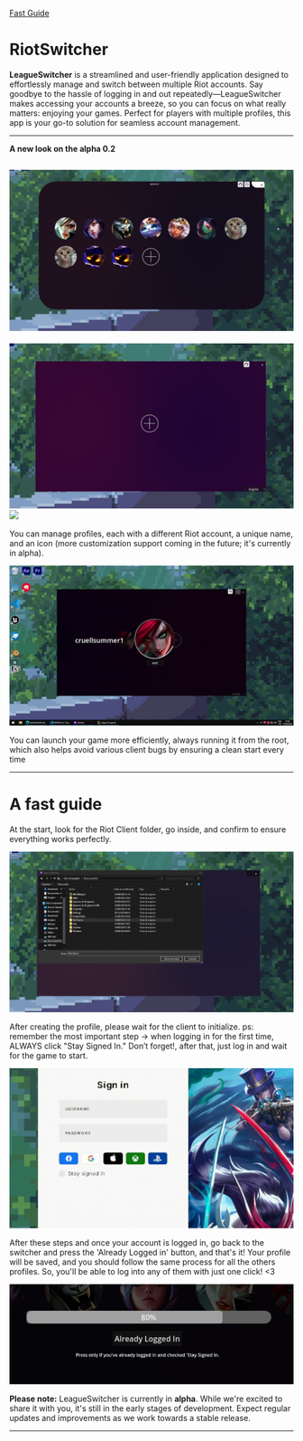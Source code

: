[Fast Guide](#a-fast-guide)

# RiotSwitcher

**LeagueSwitcher** is a streamlined and user-friendly application designed to effortlessly manage and switch between multiple Riot accounts. Say goodbye to the hassle of logging in and out repeatedly—LeagueSwitcher makes accessing your accounts a breeze, so you can focus on what really matters: enjoying your games. Perfect for players with multiple profiles, this app is your go-to solution for seamless account management.

---

**A new look on the alpha 0.2**

![](git_images/newlook.png)
---
![](git_images/home.jpg)
![](git_images/mousegif.gif)

You can manage profiles, each with a different Riot account, a unique name, and an icon (more customization support coming in the future; it's currently in alpha).

![](git_images/loadgif.gif)

You can launch your game more efficiently, always running it from the root, which also helps avoid various client bugs by ensuring a clean start every time

---
# A fast guide

At the start, look for the Riot Client folder, go inside, and confirm to ensure everything works perfectly.

![](git_images/folderselect.gif)

After creating the profile, please wait for the client to initialize.
ps: remember the most important step -> when logging in for the first time, ALWAYS click "Stay Signed In." Don’t forget!, after that, just log in and wait for the game to start.

![](git_images/stay.gif)

After these steps and once your account is logged in, go back to the switcher and press the 'Already Logged in' button, and that's it! Your profile will be saved, and you should follow the same process for all the others profiles. So, you'll be able to log into any of them with just one click! <3

![](git_images/button.png)



**Please note:** LeagueSwitcher is currently in **alpha**. While we're excited to share it with you, it's still in the early stages of development. Expect regular updates and improvements as we work towards a stable release.

---
